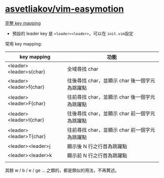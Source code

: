 # [asvetliakov/vim-easymotion](https://github.com/easymotion/vim-easymotion)

[完整 key mapping](https://github.com/easymotion/vim-easymotion/blob/master/doc/easymotion.txt)

-   預設的 leader key 是 `<leader><leader>`，可以在 `init.vim`設定

常用 key mapping:

| key mapping               | 功能                                          |
| ------------------------- | --------------------------------------------- |
| \<leader>\<leader>s{char} | 全域尋找 char                                 |
| \<leader>\<leader>f{char} | 往後尋找 char，並顯示 char 後一個字元為跳躍點 |
| \<leader>\<leader>F{char} | 往前尋找 char，並顯示 char 後一個字元為跳躍點 |
| \<leader>\<leader>t{char} | 往後尋找 char，並顯示 char 前一個字元為跳躍點 |
| \<leader>\<leader>T{char} | 往前尋找 char，並顯示 char 前一個字元為跳躍點 |
| \<leader>\<leader>j       | 顯示後 N 行之行首為跳躍點                     |
| \<leader>\<leader>k       | 顯示前 N 行之行首為跳躍點                     |
|                           |                                               |

其餘 w / b / e / ge ... 之類的，都是類似的用法，不再贅述。
